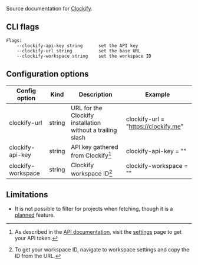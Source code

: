 Source documentation for [Clockify](https://clockify.me/).

## CLI flags

```plaintext
Flags:
    --clockify-api-key string      set the API key
    --clockify-url string          set the base URL
    --clockify-workspace string    set the workspace ID
```

## Configuration options

| Config option      | Kind   | Description                                                | Example                               |
|--------------------|--------|------------------------------------------------------------|---------------------------------------|
| clockify-url       | string | URL for the Clockify installation without a trailing slash | clockify-url = "https://clockify.me"  |
| clockify-api-key   | string | API key gathered from Clockify[^1]                         | clockify-api-key = "<API KEY>"        |
| clockify-workspace | string | Clockify workspace ID[^2]                                 | clockify-workspace = "<WORKSPACE ID>" |

## Limitations

* It is not possible to filter for projects when fetching, though it is a [planned](https://github.com/gabor-boros/minutes/issues/1) feature.

[^1]: As described in the [API documentation](https://clockify.me/developers-api), visit the [settings](https://clockify.me/user/settings) page to get your API token.
[^2]: To get your workspace ID, navigate to workspace settings and copy the ID from the URL.